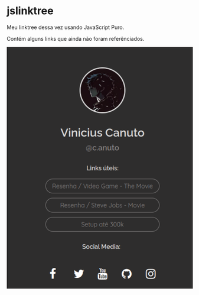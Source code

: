 # jslinktree
Meu linktree dessa vez usando JavaScript Puro.


Contém alguns links que ainda não foram referênciados.


<div align="center">
<img src='https://raw.githubusercontent.com/viniciuscanutx/jslinktree/main/img/Captura%20de%20tela%20de%202023-04-18%2023-24-31.png' width=800px />
